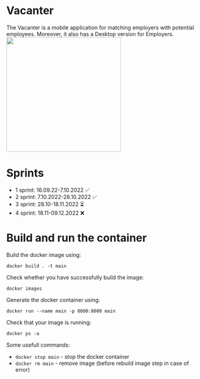 # Vacanter
The Vacanter is a mobile application for matching employers with potential employees. Moreover, it also has a Desktop version for Employers.
<img src="https://user-images.githubusercontent.com/55112338/197409494-8b04a651-0cd0-43fc-a703-a393672411d6.svg" width="300" height="300">
# Sprints
- 1 sprint: 16.09.22-7.10.2022 ✅
- 2 sprint: 7.10.2022-28.10.2022 ✅
- 3 sprint: 28.10-18.11.2022 ⏳
- 4 sprint: 18.11-09.12.2022 ❌
# Build and run the container
Build the docker image using:
```
docker build . -t main 
```
Check whether you have successfully build the image:
```
docker images  
```
Generate the docker container using:
```
docker run --name main -p 8000:8000 main 
```
Check that your image is running:
```
docker ps -a 
```
Some usefull commands:

- ```docker stop main``` - stop the docker container
- ```docker rm main``` - remove image (before rebuild image step in case of error)
